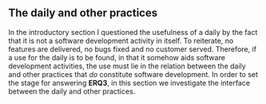
## The daily and other practices

In the introductory section I questioned the usefulness of a daily by the fact that it is not a software development activity in itself. To reiterate, no features are delivered, no bugs fixed and no customer served. Therefore, if a use for the daily is to be found, in that it somehow aids software development activities, the use must lie in the relation between the daily and other practices that _do_ constitute software development. In order to set the stage for answering **ERQ3**, in this section we investigate the interface between the daily and other practices.

<!--

Ref notes on theme: "Why do you engage in this? Why is the inbox important?"

-->
